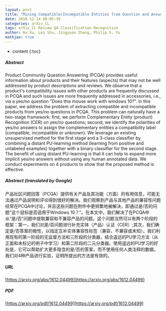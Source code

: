 ```yaml
---
layout: post
title: "Mining Compatible/Incompatible Entities from Question and Answering via Yes/No Answer Classification using Distant Label Expansion"
date: 2016-12-14 06:05:39
categories: arXiv_CL
tags: arXiv_CL Review QA Classification Recognition
author: Hu Xu, Lei Shu, Jingyuan Zhang, Philip S. Yu
mathjax: true
---
```


* content
{:toc}

##### Abstract
Product Community Question Answering (PCQA) provides useful information about products and their features (aspects) that may not be well addressed by product descriptions and reviews. We observe that a product's compatibility issues with other products are frequently discussed in PCQA and such issues are more frequently addressed in accessories, i.e., via a yes/no question "Does this mouse work with windows 10?". In this paper, we address the problem of extracting compatible and incompatible products from yes/no questions in PCQA. This problem can naturally have a two-stage framework: first, we perform Complementary Entity (product) Recognition (CER) on yes/no questions; second, we identify the polarities of yes/no answers to assign the complementary entities a compatibility label (compatible, incompatible or unknown). We leverage an existing unsupervised method for the first stage and a 3-class classifier by combining a distant PU-learning method (learning from positive and unlabeled examples) together with a binary classifier for the second stage. The benefit of using distant PU-learning is that it can help to expand more implicit yes/no answers without using any human annotated data. We conduct experiments on 4 products to show that the proposed method is effective.

##### Abstract (translated by Google)
产品社区问题回答（PCQA）提供有关产品及其功能（方面）的有用信息，可能无法通过产品说明和评论得到很好的解决。我们观察到产品与其他产品的兼容性问题经常在PCQA中讨论，并且这些问题在附件中更频繁地被解决，即通过是/否的问题“这个鼠标是否适用于Windows 10？”。在本文中，我们解决了在PCQA中从“是/否”问题中提取兼容和不兼容产品的问题。这个问题当然可以有两个阶段的框架：第一，我们对是/否问题进行补充实体（产品）认证（CER）;其次，我们确定是/否答案的极性，以指定互补实体兼容性标签（兼容，不兼容或未知）。我们利用现有的第一阶段的无监督方法和三阶段的分类器，结合遥远的PU学习方法（从正面和未标记的例子中学习）和第二阶段的二元分类器。使用遥远的PU学习的好处是，它可以帮助扩大更多隐含的是/否的答案，而不使用任何人类注释的数据。我们对4种产品进行实验，证明所提出的方法是有效的。

##### URL
[https://arxiv.org/abs/1612.04499](https://arxiv.org/abs/1612.04499)

##### PDF
[https://arxiv.org/pdf/1612.04499](https://arxiv.org/pdf/1612.04499)

